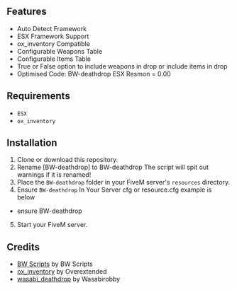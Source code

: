 ## Features

- Auto Detect Framework
- ESX Framework Support
- ox_inventory Compatible
- Configurable Weapons Table
- Configurable Items Table
- True or False option to include weapons in drop or include items in drop
- Optimised Code: 
BW-deathdrop ESX Resmon = 0.00

## Requirements
- `ESX`
- `ox_inventory`

## Installation

1. Clone or download this repository.
2. Rename [BW-deathdrop] to BW-deathdrop The script will spit out warnings if it is renamed!
3. Place the `BW-deathdrop` folder in your FiveM server's `resources` directory.
4. Ensure `BW-deathdrop` In Your Server cfg or resource.cfg example is below

- ensure BW-deathdrop

5. Start your FiveM server.

## Credits
- [BW Scripts](https://discord.gg/Dw569n9d5C) by BW Scripts
- [ox_inventory](https://overextended.dev/ox_lib) by Overextended
- [wasabi_deathdrop](https://github.com/wasabirobby/wasabi_deathdrop) by Wasabirobby
